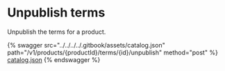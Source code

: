 # Unpublish terms

Unpublish the terms for a product.

{% swagger src="../../../../.gitbook/assets/catalog.json" path="/v1/products/{productId}/terms/{id}/unpublish" method="post" %}
[catalog.json](../../../../.gitbook/assets/catalog.json)
{% endswagger %}
